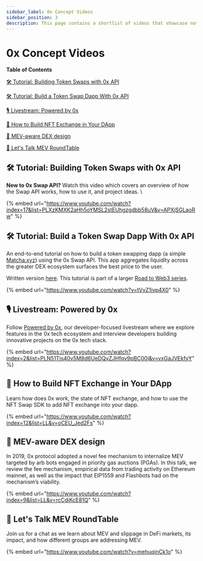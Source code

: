 ```yaml
---
sidebar_label: 0x Concept Videos
sidebar_position: 3
description: This page contains a shortlist of videos that showcase notable features of the 0x tech stack
---
```



# 0x Concept Videos

**Table of Contents**

[🛠️ Tutorial:](0x-concept-videos.md#tutorial-building-token-swaps-with-0x-api)[ Building Token Swaps with 0x API](0x-concept-videos.md#tutorial-building-token-swaps-with-0x-api)

[🛠️ Tutorial: Build a Token Swap Dapp With 0x API](0x-concept-videos.md#tutorial-build-a-token-swap-dapp-with-0x-api)

[🎙️ Livestream: Powered by 0x](0x-concept-videos.md#livestream-powered-by-0x)

[🧠 How to Build NFT Exchange in Your DApp](0x-concept-videos.md#how-to-build-nft-exchange-in-your-dapp)

[🧠 MEV-aware DEX design](0x-concept-videos.md#mev-aware-dex-design)

[🧠 Let's Talk MEV RoundTable](0x-concept-videos.md#lets-talk-mev-roundtable)



## 🛠️ Tutorial: Building Token Swaps with 0x API

**New to 0x Swap API?** Watch this video which covers an overview of how the Swap API works, how to use it, and project ideas. \


{% embed url="https://www.youtube.com/watch?index=17&list=PLXzKMXK2aHh5oYMSL2stEUhgzgdbb58uV&v=APXjSGLaoRw" %}



## 🛠️ Tutorial: Build a Token Swap Dapp With 0x API

An end-to-end tutorial on how to build a token swapping dapp (a simple [Matcha.xyz](https://matcha.xyz/)) using the 0x Swap API. This app aggregates liquidity across the greater DEX ecosystem surfaces the best price to the user.&#x20;

Written version [here](https://docs.alchemy.com/docs/how-to-build-a-token-swap-dapp-with-0x-api). This tutorial is part of a larger [Road to Web3 series](https://docs.alchemy.com/docs/welcome-to-the-road-to-web3).

{% embed url="https://www.youtube.com/watch?v=tVvZ1ivp4X0" %}

## 🎙️ Livestream: Powered by 0x

Follow [Powered by 0x,](https://www.youtube.com/watch?v=vxGaJVEkfyY\&list=PLN51Tjs40v5M8d6UeDQyZJHfqy9pBC00j\&index=2) our developer-focused livestream where we explore features in the 0x tech ecosystem and interview developers building innovative projects on the 0x tech stack.

{% embed url="https://www.youtube.com/watch?index=2&list=PLN51Tjs40v5M8d6UeDQyZJHfqy9pBC00j&v=vxGaJVEkfyY" %}

## 🧠 How to Build NFT Exchange in Your DApp

Learn how does 0x work, the state of NFT exchange, and how to use the NFT Swap SDK to add NFT exchange into your dapp.&#x20;

{% embed url="https://www.youtube.com/watch?index=12&list=LL&v=oCEU_Jed2Fs" %}

## 🧠 MEV-aware DEX design

In 2019, 0x protocol adopted a novel fee mechanism to internalize MEV targeted by arb bots engaged in priority gas auctions (PGAs). In this talk, we review the fee mechanism, empirical data from trading activity on Ethereum mainnet, as well as the impact that EIP1559 and Flashbots had on the mechanism’s viability.

{% embed url="https://www.youtube.com/watch?index=9&list=LL&v=rcCdiKcE81Q" %}

## 🧠 Let's Talk MEV RoundTable

Join us for a chat as we learn about MEV and slippage in DeFi markets, its impact, and how different groups are addressing MEV.

{% embed url="https://www.youtube.com/watch?v=mehuqinCk1o" %}